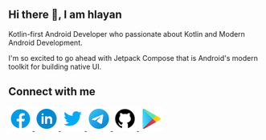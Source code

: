 ## Hi there 👋, I am hlayan

Kotlin-first Android Developer who passionate about Kotlin and Modern Android Development.

I'm so excited to go ahead with Jetpack Compose that is Android's modern toolkit for building native UI.

## Connect with me

<a href="https://www.facebook.com/hlayan.fb">
  <img alt="Facebook" src="https://github.com/hlayan/hlayan/blob/main/connect-with-me-icons/icons8-facebook.svg" width=48" height="48">
</a>

<a href="https://www.linkedin.com/in/hlayan">
  <img alt="LinkedIn" src="https://github.com/hlayan/hlayan/blob/main/connect-with-me-icons/icons8-linkedin-circled.svg" width=48" height="48">
</a>

<a href="https://twitter.com/hlayan_tt">
  <img alt="Twitter" src="https://github.com/hlayan/hlayan/blob/main/connect-with-me-icons/icons8-twitter.svg" width=48" height="48">
</a>

<a href="https://t.me/hlayan_tg">
  <img alt="Telegram" src="https://github.com/hlayan/hlayan/blob/main/connect-with-me-icons/icons8-telegram-app.svg" width=48" height="48">
</a>

<a href="https://github.com/hlayan">
  <img alt="Github" src="https://github.com/hlayan/hlayan/blob/main/connect-with-me-icons/icons8-github.svg" width=48" height="48">
</a>

<a href="https://play.google.com/store/apps/dev?id=4979257576048559572">
  <img alt="GooglePlay" src="https://github.com/hlayan/hlayan/blob/main/connect-with-me-icons/icons8-google-play.svg" width=48" height="48">
</a>
